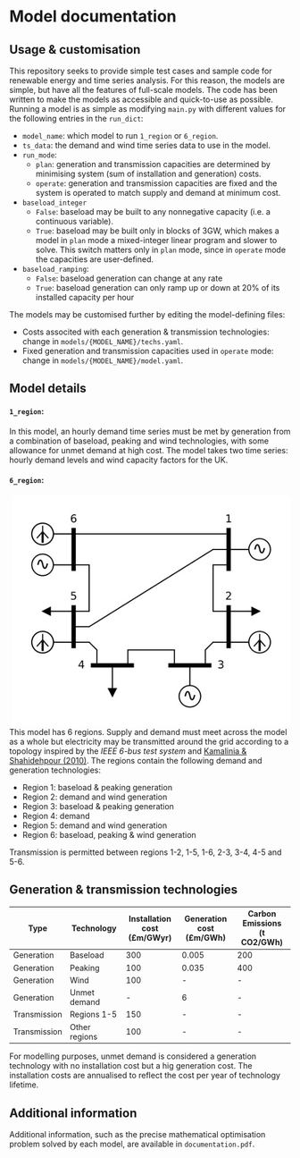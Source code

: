 # Model documentation




## Usage & customisation

This repository seeks to provide simple test cases and sample code for renewable energy and time series analysis. For this reason, the models are simple, but have all the features of full-scale models. The code has been written to make the models as accessible and quick-to-use as possible. Running a model is as simple as modifying `main.py` with different values for the following entries in the `run_dict`:

- `model_name`: which model to run `1_region` or `6_region`.
- `ts_data`: the demand and wind time series data to use in the model.
- `run_mode`:
  - `plan`: generation and transmission capacities are determined by minimising system (sum of installation and generation) costs.
  - `operate`: generation and transmission capacities are fixed and the system is operated to match supply and demand at minimum cost.
- `baseload_integer`
  - `False`: baseload may be built to any nonnegative capacity (i.e. a continuous variable).
  - `True`: baseload may be built only in blocks of 3GW, which makes a model in `plan` mode a mixed-integer linear program and slower to solve. This switch matters only in `plan` mode, since in `operate` mode the capacities are user-defined.
- `baseload_ramping`:
  - `False`: baseload generation can change at any rate
  - `True`: baseload generation can only ramp up or down at 20% of its installed capacity per hour

The models may be customised further by editing the model-defining files:
- Costs associted with each generation & transmission technologies: change in `models/{MODEL_NAME}/techs.yaml`.
- Fixed generation and transmission capacities used in `operate` mode: change in `models/{MODEL_NAME}/model.yaml`.




## Model details

#### `1_region`:

In this model, an hourly demand time series must be met by generation from a combination of baseload, peaking and wind technologies, with some allowance for unmet demand at high cost. The model takes two time series: hourly demand levels and wind capacity factors for the UK.


#### `6_region`:

<img align="right" src="6_region_diagram.jpg" alt="drawing" width="500" height="415">

This model has 6 regions. Supply and demand must meet across the model as a whole but electricity may be transmitted around the grid according to a topology inspired by the *IEEE 6-bus test system* and [Kamalinia & Shahidehpour (2010)](https://doi.org/10.1049/iet-gtd.2009.0695). The regions contain the following demand and generation technologies:
- Region 1: baseload & peaking generation
- Region 2: demand and wind generation
- Region 3: baseload & peaking generation
- Region 4: demand
- Region 5: demand and wind generation
- Region 6: baseload, peaking & wind generation

Transmission is permitted between regions 1-2, 1-5, 1-6, 2-3, 3-4, 4-5 and 5-6.





## Generation & transmission technologies

| Type | Technology | Installation cost <br> (£m/GWyr) | Generation cost <br> (£m/GWh) | Carbon Emissions <br> (t CO2/GWh) |
| -- | -- | -- | -- | -- |
| Generation   | Baseload      | 300 | 0.005 | 200 |
| Generation   | Peaking       | 100 | 0.035 | 400 |
| Generation   | Wind          | 100 |     - |   - |
| Generation   | Unmet demand  |   - |     6 |   - |
| Transmission | Regions 1-5   | 150 |     - |   - |
| Transmission | Other regions | 100 |     - |   - |

For modelling purposes, unmet demand is considered a generation technology with no installation cost but a hig generation cost. The installation costs are annualised to reflect the cost per year of technology lifetime.












## Additional information

Additional information, such as the precise mathematical optimisation problem solved by each model, are available in `documentation.pdf`.
